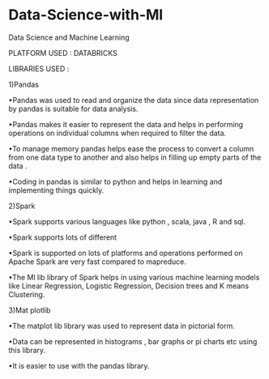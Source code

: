 # Data-Science-with-Ml
Data Science and Machine Learning 

PLATFORM USED : DATABRICKS 

LIBRARIES USED :

1)Pandas 

•Pandas was used to read and organize the data since data representation by pandas is suitable for data analysis. 

•Pandas makes it easier to represent the data and helps in performing operations on individual columns when required to filter the data.

•To manage memory pandas helps ease the process to convert a column from one data type to another and also helps in filling up empty parts of the data .

•Coding in pandas is similar to python and helps in learning and implementing things quickly.


2)Spark

•Spark supports various languages like python , scala, java , R and sql.

•Spark supports lots of different

•Spark is supported on lots of platforms and operations performed on Apache Spark are very fast compared to mapreduce.

•The Ml lib library of Spark helps in using various machine learning models like Linear Regression, Logistic Regression, Decision trees and K means Clustering.


3)Mat plotlib

•The matplot lib library was used to represent data in pictorial form.

•Data can be represented in histograms , bar graphs or pi charts etc using this library.

•It is easier to use with the pandas library.



           
